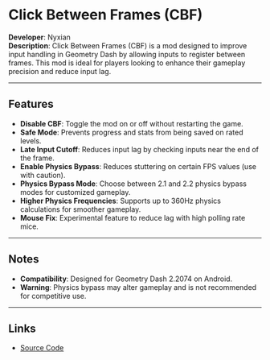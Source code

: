 # Click Between Frames (CBF)

**Developer**: Nyxian  
**Description**: Click Between Frames (CBF) is a mod designed to improve input handling in Geometry Dash by allowing inputs to register between frames. This mod is ideal for players looking to enhance their gameplay precision and reduce input lag.

---

## Features
- **Disable CBF**: Toggle the mod on or off without restarting the game.
- **Safe Mode**: Prevents progress and stats from being saved on rated levels.
- **Late Input Cutoff**: Reduces input lag by checking inputs near the end of the frame.
- **Enable Physics Bypass**: Reduces stuttering on certain FPS values (use with caution).
- **Physics Bypass Mode**: Choose between 2.1 and 2.2 physics bypass modes for customized gameplay.
- **Higher Physics Frequencies**: Supports up to 360Hz physics calculations for smoother gameplay.
- **Mouse Fix**: Experimental feature to reduce lag with high polling rate mice.

---

## Notes
- **Compatibility**: Designed for Geometry Dash 2.2074 on Android.  
- **Warning**: Physics bypass may alter gameplay and is not recommended for competitive use.  

---

## Links
- [Source Code](https://github.com/NyxianOfficial/Click-Between-Frames)
